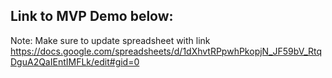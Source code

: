 ## Link to MVP Demo below:

Note: Make sure to update spreadsheet with link
https://docs.google.com/spreadsheets/d/1dXhvtRPpwhPkopjN_JF59bV_RtqDguA2QaIEntIMFLk/edit#gid=0
